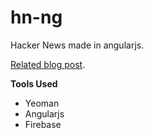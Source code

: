 # hn-ng

Hacker News made in angularjs.

[Related blog post](http://blog.hswolff.com/building-hacker-news-with-angularjs/).


**Tools Used**
* Yeoman
* Angularjs
* Firebase